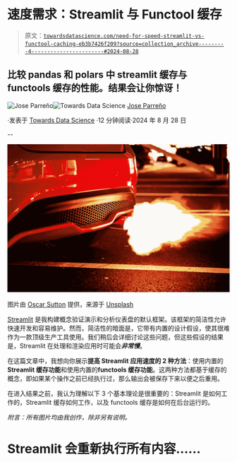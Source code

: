 # 速度需求：Streamlit 与 Functool 缓存

> 原文：[`towardsdatascience.com/need-for-speed-streamlit-vs-functool-caching-eb3b7426f209?source=collection_archive---------4-----------------------#2024-08-28`](https://towardsdatascience.com/need-for-speed-streamlit-vs-functool-caching-eb3b7426f209?source=collection_archive---------4-----------------------#2024-08-28)

## 比较 pandas 和 polars 中 streamlit 缓存与 functools 缓存的性能。结果会让你惊讶！

[](https://medium.com/@joparga3?source=post_page---byline--eb3b7426f209--------------------------------)![Jose Parreño](https://medium.com/@joparga3?source=post_page---byline--eb3b7426f209--------------------------------)[](https://towardsdatascience.com/?source=post_page---byline--eb3b7426f209--------------------------------)![Towards Data Science](https://towardsdatascience.com/?source=post_page---byline--eb3b7426f209--------------------------------) [Jose Parreño](https://medium.com/@joparga3?source=post_page---byline--eb3b7426f209--------------------------------)

·发表于 [Towards Data Science](https://towardsdatascience.com/?source=post_page---byline--eb3b7426f209--------------------------------) ·12 分钟阅读·2024 年 8 月 28 日

--

![](img/97ee58b0ef7f87fbf177d262debc264b.png)

图片由 [Oscar Sutton](https://unsplash.com/@o5ky?utm_content=creditCopyText&utm_medium=referral&utm_source=unsplash) 提供，来源于 [Unsplash](https://unsplash.com/photos/red-car-blowing-turbo-pBrHNFqcX-M?utm_content=creditCopyText&utm_medium=referral&utm_source=unsplash)

[Streamlit](https://streamlit.io/) 是我构建概念验证演示和分析仪表盘的默认框架。该框架的简洁性允许快速开发和容易维护。然而，简洁性的暗面是，它带有内置的设计假设，使其很难作为一款顶级生产工具使用。我们稍后会详细讨论这些问题，但这些假设的结果是，Streamlit 在处理和渲染应用时可能会***非常慢***。

在这篇文章中，我想向你展示**提高 Streamlit 应用速度的 2 种方法**：使用内置的**Streamlit 缓存功能**和使用内置的**functools 缓存功能**。这两种方法都基于缓存的概念，即如果某个操作之前已经执行过，那么输出会被保存下来以便之后重用。

在进入结果之前，我认为理解以下 3 个基本理论是很重要的：Streamlit 是如何工作的，Streamlit 缓存如何工作，以及 functools 缓存是如何在后台运行的。

*附言：所有图片均由我创作，除非另有说明。*

# Streamlit 会重新执行所有内容……

